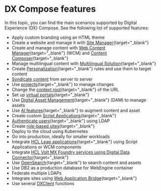 # DX Compose features

In this topic, you can find the main scenarios supported by Digital Experience (DX) Compose. See the following list of supported features:

- Apply custom branding using an HTML theme
- Create a website and manage it with [Site Manager](https://opensource.hcltechsw.com/digital-experience/latest/manage_content/wcm_authoring/inline_editing/){target="_blank"}
- Create and manage content with [Web Content Manager](https://opensource.hcltechsw.com/digital-experience/latest/manage_content/wcm_authoring/){target="_blank"} (WCM) and [Content Composer](https://opensource.hcltechsw.com/digital-experience/latest/manage_content/wcm_authoring/content_composer/){target="_blank"}
- Manage multilingual content with [Multilingual Solution](https://opensource.hcltechsw.com/digital-experience/latest/manage_content/wcm_authoring/multi_lingual/){target="_blank"}
- Create [Personalization](https://opensource.hcltechsw.com/digital-experience/latest/build_sites/practitioner_studio/personalization/){target="_blank"} rules and use them to target content
- [Syndicate content](https://opensource.hcltechsw.com/digital-experience/latest/manage_content/wcm_delivery/syndication/) from server to server
- Use [projects](https://opensource.hcltechsw.com/digital-experience/latest/build_sites/create_sites/adding_pages_content_more/projects_organizing_coord_chgs_site/){target="_blank"} to manage changes
- Change the [context root](https://opensource.hcltechsw.com/digital-experience/latest/deployment/manage/siteurl_cfg/){target="_blank"} of the URL
- Set up [virtual portals](https://opensource.hcltechsw.com/digital-experience/latest/build_sites/virtual_portal/){target="_blank"}
- Use [Digital Asset Management](https://opensource.hcltechsw.com/digital-experience/latest/manage_content/digital_assets/){target="_blank"} (DAM) to manage assets
- Use [AI features](https://opensource.hcltechsw.com/digital-experience/latest/manage_content/wcm_authoring/authoring_portlet/content_management_artifacts/elements/wcm_dev_elements_ai_assistance/){target="_blank"} to augment content and asset
- Create custom [Script Applications](https://opensource.hcltechsw.com/digital-experience/latest/extend_dx/script_application/){target="_blank"}
- [Authenticate users](https://opensource.hcltechsw.com/digital-experience/CF223/deployment/manage/security/people/authentication/user_registry/){target="_blank"} using LDAP
- Create [role-based sites](https://opensource.hcltechsw.com/digital-experience/latest/get_started/product_overview/role_based_access/){target="_blank"}
- Deploy to the cloud using Kubernetes
- Go into production, ideally for smaller workloads
- Integrate [HCL Leap applications](https://opensource.hcltechsw.com/digital-experience/latest/extend_dx/integration/leap/){target="_blank"} using Script Applications or WCM components
- Integrate [HCL Volt MX Foundry services using Digital Data Connector](https://opensource.hcltechsw.com/digital-experience/latest/extend_dx/integration/mx/){target="_blank"}
- Use [OpenSearch](../../deploy_dx/manage/container_configuration/configure_opensearch/index.md){target="_blank"} to search content and assets
- Use DB2 as a production database for WebEngine container
- Federate multiple LDAPs
- Integrate sites using [Web Application Bridge](https://opensource.hcltechsw.com/digital-experience/latest/extend_dx/integration/wab/){target="_blank"}
- Use several [DXClient](https://opensource.hcltechsw.com/digital-experience/latest/extend_dx/integration/wab/) functions

<!--Add links when applicable>